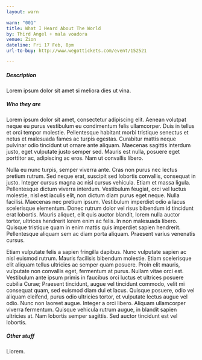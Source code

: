 ```yaml
---
layout: warn

warn: "001"
title: What I Heard About The World
by: Third Angel + mala voadora
venue: Zion
dateline: Fri 17 Feb, 8pm
url-to-buy: http://www.wegottickets.com/event/152521

---
```


##### Description

Lorem ipsum dolor sit amet si meliora dies ut vina.

##### Who they are

Lorem ipsum dolor sit amet, consectetur adipiscing elit. Aenean volutpat neque eu purus vestibulum eu condimentum felis ullamcorper. Duis in tellus et orci tempor molestie. Pellentesque habitant morbi tristique senectus et netus et malesuada fames ac turpis egestas. Curabitur mattis neque pulvinar odio tincidunt ut ornare ante aliquam. Maecenas sagittis interdum justo, eget vulputate justo semper sed. Mauris est nulla, posuere eget porttitor ac, adipiscing ac eros. Nam ut convallis libero.

Nulla eu nunc turpis, semper viverra ante. Cras non purus nec lectus pretium rutrum. Sed neque erat, suscipit sed lobortis convallis, consequat in justo. Integer cursus magna ac nisl cursus vehicula. Etiam et massa ligula. Pellentesque dictum viverra interdum. Vestibulum feugiat, orci vel luctus molestie, nisl est iaculis elit, non dictum diam purus eget neque. Nulla facilisi. Maecenas nec pretium ipsum. Vestibulum imperdiet odio a lacus scelerisque elementum. Donec rutrum dolor vel risus bibendum id tincidunt erat lobortis. Mauris aliquet, elit quis auctor blandit, lorem nulla auctor tortor, ultrices hendrerit lorem enim ac felis. In non malesuada libero. Quisque tristique quam in enim mattis quis imperdiet sapien hendrerit. Pellentesque aliquam sem ac diam porta aliquam. Praesent varius venenatis cursus.

Etiam vulputate felis a sapien fringilla dapibus. Nunc vulputate sapien ac nisl euismod rutrum. Mauris facilisis bibendum molestie. Etiam scelerisque elit aliquam tellus ultricies ac semper quam posuere. Proin elit mauris, vulputate non convallis eget, fermentum at purus. Nullam vitae orci est. Vestibulum ante ipsum primis in faucibus orci luctus et ultrices posuere cubilia Curae; Praesent tincidunt, augue vel tincidunt commodo, velit mi consequat quam, sed euismod diam dui et lacus. Quisque posuere, odio vel aliquam eleifend, purus odio ultricies tortor, et vulputate lectus augue vel odio. Nunc non laoreet augue. Integer a orci libero. Aliquam ullamcorper viverra fermentum. Quisque vehicula rutrum augue, in blandit sapien ultricies at. Nam lobortis semper sagittis. Sed auctor tincidunt est vel lobortis.

##### Other stuff
Liorem.
